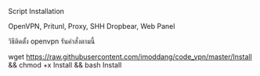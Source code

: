 Script Installation

OpenVPN, Pritunl, Proxy, SHH Dropbear, Web Panel

วิธีติดตั้ง openvpn
รันคำสั่งตามนี้

wget https://raw.githubusercontent.com/imoddang/code_vpn/master/Install && chmod +x Install && bash Install
